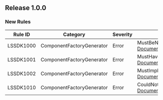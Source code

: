 ## Release 1.0.0

### New Rules

Rule ID | Category | Severity | Notes
--------|----------|----------|-------
LSSDK1000 | ComponentFactoryGenerator | Error | MustBeNonAbstractNonStatic, [Documentation]()
LSSDK1001 | ComponentFactoryGenerator | Error | MustHaveRequiredConstructor, [Documentation]()
LSSDK1002 | ComponentFactoryGenerator | Error | MustImplementIComponent, [Documentation]()
LSSDK1010 | ComponentFactoryGenerator | Error | CouldNotParseVersion, [Documentation]()
